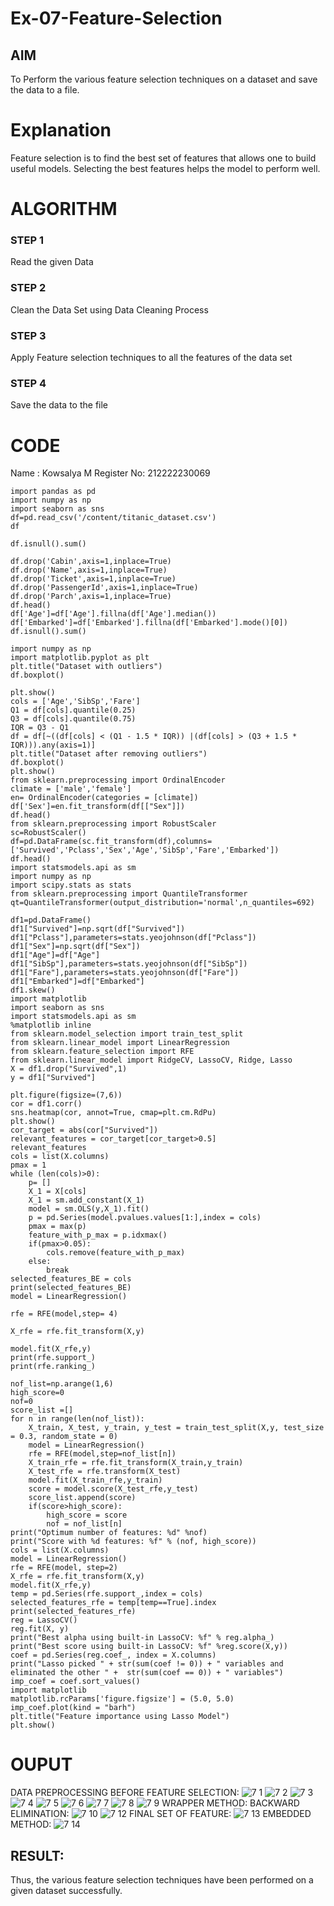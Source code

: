 # Ex-07-Feature-Selection
## AIM
To Perform the various feature selection techniques on a dataset and save the data to a file. 

# Explanation
Feature selection is to find the best set of features that allows one to build useful models.
Selecting the best features helps the model to perform well. 

# ALGORITHM
### STEP 1
Read the given Data
### STEP 2
Clean the Data Set using Data Cleaning Process
### STEP 3
Apply Feature selection techniques to all the features of the data set
### STEP 4
Save the data to the file
# CODE
Name : Kowsalya M
Register No: 212222230069
```
import pandas as pd
import numpy as np
import seaborn as sns
df=pd.read_csv('/content/titanic_dataset.csv')
df

df.isnull().sum()

df.drop('Cabin',axis=1,inplace=True)
df.drop('Name',axis=1,inplace=True)
df.drop('Ticket',axis=1,inplace=True)
df.drop('PassengerId',axis=1,inplace=True)
df.drop('Parch',axis=1,inplace=True)
df.head()
df['Age']=df['Age'].fillna(df['Age'].median())
df['Embarked']=df['Embarked'].fillna(df['Embarked'].mode()[0])
df.isnull().sum()

import numpy as np
import matplotlib.pyplot as plt
plt.title("Dataset with outliers")
df.boxplot()

plt.show()
cols = ['Age','SibSp','Fare']
Q1 = df[cols].quantile(0.25)
Q3 = df[cols].quantile(0.75)
IQR = Q3 - Q1
df = df[~((df[cols] < (Q1 - 1.5 * IQR)) |(df[cols] > (Q3 + 1.5 * IQR))).any(axis=1)]
plt.title("Dataset after removing outliers")
df.boxplot()
plt.show()
from sklearn.preprocessing import OrdinalEncoder
climate = ['male','female']
en= OrdinalEncoder(categories = [climate])
df['Sex']=en.fit_transform(df[["Sex"]])
df.head()
from sklearn.preprocessing import RobustScaler
sc=RobustScaler()
df=pd.DataFrame(sc.fit_transform(df),columns=['Survived','Pclass','Sex','Age','SibSp','Fare','Embarked'])
df.head()
import statsmodels.api as sm
import numpy as np
import scipy.stats as stats
from sklearn.preprocessing import QuantileTransformer 
qt=QuantileTransformer(output_distribution='normal',n_quantiles=692)

df1=pd.DataFrame()
df1["Survived"]=np.sqrt(df["Survived"])
df1["Pclass"],parameters=stats.yeojohnson(df["Pclass"])
df1["Sex"]=np.sqrt(df["Sex"])
df1["Age"]=df["Age"]
df1["SibSp"],parameters=stats.yeojohnson(df["SibSp"])
df1["Fare"],parameters=stats.yeojohnson(df["Fare"])
df1["Embarked"]=df["Embarked"]
df1.skew()
import matplotlib
import seaborn as sns
import statsmodels.api as sm
%matplotlib inline
from sklearn.model_selection import train_test_split
from sklearn.linear_model import LinearRegression
from sklearn.feature_selection import RFE
from sklearn.linear_model import RidgeCV, LassoCV, Ridge, Lasso
X = df1.drop("Survived",1) 
y = df1["Survived"]          

plt.figure(figsize=(7,6))
cor = df1.corr()
sns.heatmap(cor, annot=True, cmap=plt.cm.RdPu)
plt.show()
cor_target = abs(cor["Survived"])
relevant_features = cor_target[cor_target>0.5]
relevant_features
cols = list(X.columns)
pmax = 1
while (len(cols)>0):
    p= []
    X_1 = X[cols]
    X_1 = sm.add_constant(X_1)
    model = sm.OLS(y,X_1).fit()
    p = pd.Series(model.pvalues.values[1:],index = cols)      
    pmax = max(p)
    feature_with_p_max = p.idxmax()
    if(pmax>0.05):
        cols.remove(feature_with_p_max)
    else:
        break
selected_features_BE = cols
print(selected_features_BE)
model = LinearRegression()

rfe = RFE(model,step= 4)

X_rfe = rfe.fit_transform(X,y)  

model.fit(X_rfe,y)
print(rfe.support_)
print(rfe.ranking_)

nof_list=np.arange(1,6)            
high_score=0
nof=0           
score_list =[]
for n in range(len(nof_list)):
    X_train, X_test, y_train, y_test = train_test_split(X,y, test_size = 0.3, random_state = 0)
    model = LinearRegression()
    rfe = RFE(model,step=nof_list[n])
    X_train_rfe = rfe.fit_transform(X_train,y_train)
    X_test_rfe = rfe.transform(X_test)
    model.fit(X_train_rfe,y_train)
    score = model.score(X_test_rfe,y_test)
    score_list.append(score)
    if(score>high_score):
        high_score = score
        nof = nof_list[n]
print("Optimum number of features: %d" %nof)
print("Score with %d features: %f" % (nof, high_score))
cols = list(X.columns)
model = LinearRegression()
rfe = RFE(model, step=2)             
X_rfe = rfe.fit_transform(X,y)  
model.fit(X_rfe,y)              
temp = pd.Series(rfe.support_,index = cols)
selected_features_rfe = temp[temp==True].index
print(selected_features_rfe)
reg = LassoCV()
reg.fit(X, y)
print("Best alpha using built-in LassoCV: %f" % reg.alpha_)
print("Best score using built-in LassoCV: %f" %reg.score(X,y))
coef = pd.Series(reg.coef_, index = X.columns)
print("Lasso picked " + str(sum(coef != 0)) + " variables and eliminated the other " +  str(sum(coef == 0)) + " variables")
imp_coef = coef.sort_values()
import matplotlib
matplotlib.rcParams['figure.figsize'] = (5.0, 5.0)
imp_coef.plot(kind = "barh")
plt.title("Feature importance using Lasso Model")
plt.show()
```
# OUPUT
DATA PREPROCESSING BEFORE FEATURE SELECTION:
![7 1](https://github.com/Kowsalyasathya/Ex-07-Feature-Selection/assets/118671457/cbfcc142-038e-4bef-a9ae-70a5b9f51603)
![7 2](https://github.com/Kowsalyasathya/Ex-07-Feature-Selection/assets/118671457/e8fff0b6-aeb6-45ad-9d12-627fa6021076)
![7 3](https://github.com/Kowsalyasathya/Ex-07-Feature-Selection/assets/118671457/f4acc744-dd7f-48a6-91d5-963d44d220f4)
![7 4](https://github.com/Kowsalyasathya/Ex-07-Feature-Selection/assets/118671457/4254941d-aec2-4dea-b9f1-1c784b85530c)
![7 5](https://github.com/Kowsalyasathya/Ex-07-Feature-Selection/assets/118671457/a79e707f-80e1-493e-bae1-9da15cd89612)
![7 6](https://github.com/Kowsalyasathya/Ex-07-Feature-Selection/assets/118671457/49a5cd00-8fd0-4824-b887-49aae33b095c)
![7 7](https://github.com/Kowsalyasathya/Ex-07-Feature-Selection/assets/118671457/2e73067f-a0f8-4816-80a7-849fbd969a3a)
![7 8](https://github.com/Kowsalyasathya/Ex-07-Feature-Selection/assets/118671457/d606b755-629e-47a9-aa3d-76754b590aea)
![7 9](https://github.com/Kowsalyasathya/Ex-07-Feature-Selection/assets/118671457/4b66ca9a-865e-41d8-9201-9d75fc3569a5)
WRAPPER METHOD:
BACKWARD ELIMINATION:
![7 10](https://github.com/Kowsalyasathya/Ex-07-Feature-Selection/assets/118671457/367bde4a-f647-444a-815b-85911d521f65)
![7 12](https://github.com/Kowsalyasathya/Ex-07-Feature-Selection/assets/118671457/5329281e-462c-4f1c-86ce-b125cd696bd4)
FINAL SET OF FEATURE:
![7 13](https://github.com/Kowsalyasathya/Ex-07-Feature-Selection/assets/118671457/bb48a7d0-328b-4091-9495-9c9293d153a6)
EMBEDDED METHOD:
![7 14](https://github.com/Kowsalyasathya/Ex-07-Feature-Selection/assets/118671457/d3b09c98-1bab-47ec-9dae-651b956f37cb)


## RESULT:

Thus, the various feature selection techniques have been performed on a given dataset successfully.
